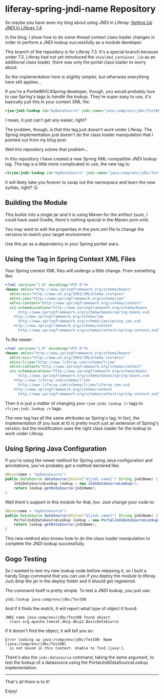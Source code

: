 # liferay-spring-jndi-name Repository

So maybe you have seen my blog about using JNDI in Liferay: 
[Setting Up JNDI In Liferay 7.4](https://liferay.dev/blogs/-/blogs/setting-up-jndi-in-liferay-7-4)

In the blog, I show how to do some thread context class loader changes in order to perform
a JNDI lookup successfully as a module developer.

This branch of the repository is for Liferay 7.3. It's a special branch because under 7.3,
Liferay had not yet introduced the `shielded_container_lib` as an additional class loader,
there was only the portal class loader to worry about.

So the implementation here is slightly simpler, but otherwise everything here still applies...

If you're a PortletMVC4Spring developer, though, you would probably love to use Spring's tags
to handle the lookup. They're super easy to use, it's basically just this in your context XML
file:

```xml
<jee:jndi-lookup id="myDataSource" jndi-name="java:comp/env/jdbc/TestDB" resource-ref="true"/>`
```

I mean, it just can't get any easier, right?

The problem, though, is that this tag just doesn't work under Liferay. The Spring implementation
just doesn't do the class loader manipulation that I pointed out from my blog post.

Well this repository solves that problem...

In this repository I have created a new Spring XML-compatible JNDI lookup tag. The tag is a little
more complicated to use, the new tag is:

```xml
<lrjee:jndi-lookup id="myDataSource" jndi-name="java:comp/env/jdbc/TestDB" resource-ref="true"/>`
```

It will likely take you forever to swap out the namespace and learn the new syntax, right? :wink:

## Building the Module

This builds into a single jar and it is using Maven for the artifact (sure, I could have used
Gradle, there's nothing special in the Maven pom.xml).

You may want to edit the properties in the pom.xml file to change the versions to match 
your target environment.

Use this jar as a dependency in your Spring portlet wars.

## Using the Tag in Spring Context XML Files

Your Spring context XML files will undergo a little change. From something like:

```xml
<?xml version="1.0" encoding="UTF-8"?>
<beans xmlns="http://www.springframework.org/schema/beans"
  xmlns:xsi="http://www.w3.org/2001/XMLSchema-instance" 
  xmlns:jee="http://www.springframework.org/schema/jee" 
  xmlns:context="http://www.springframework.org/schema/context" 
  xsi:schemaLocation="http://www.springframework.org/schema/beans
      http://www.springframework.org/schema/beans/spring-beans.xsd
    http://www.springframework.org/schema/jee
      http://www.springframework.org/schema/jee/spring-jee.xsd
    http://www.springframework.org/schema/context
      http://www.springframework.org/schema/context/spring-context.xsd">
```

To the newer:

```xml
<?xml version="1.0" encoding="UTF-8"?>
<beans xmlns="http://www.springframework.org/schema/beans"
  xmlns:xsi="http://www.w3.org/2001/XMLSchema-instance" 
  xmlns:lrjee="http://www.liferay.com/schema/lrjee" 
  xmlns:context="http://www.springframework.org/schema/context" 
  xsi:schemaLocation="http://www.springframework.org/schema/beans
      http://www.springframework.org/schema/beans/spring-beans.xsd
    http://www.liferay.com/schema/lrjee
      http://www.liferay.com/schema/lrjee/liferay-jee.xsd
    http://www.springframework.org/schema/context
      http://www.springframework.org/schema/context/spring-context.xsd">
```

Then it is just a matter of changing your `<jee:jndi-lookup />` tags to `<lrjee:jndi-lookup />` tags.

The new tag has all the same attributes as Spring's tag. In fact, the implementation (if you look at it)
is pretty much just an extension of Spring's version, but the modification uses the right class loader
for the lookup to work under Liferay.

## Using Spring Java Configuration

If you're using the newer method for Spring using Java configuration and annotations, you've
probably got a method declared like:

```java
@Bean(name = "myDataSource")
public DataSource dataSource(@Value("${jndi.name}") String jndiName) {
    JndiDataSourceLookup lookup = new JndiDataSourceLookup();
    return lookup.getDataSource(jndiName);
}
```

Well there's support in this module for that, too. Just change your code to:

```java
@Bean(name = "myDataSource")
public DataSource dataSource(@Value("${jndi.name}") String jndiName) {
    PortalJndiDataSourceLookup lookup = new PortalJndiDataSourceLookup();
    return lookup.getDataSource(jndiName);
}
```

This new method also knows how to do the class loader manipulation to complete the JNDI lookup
successfully.

## Gogo Testing

So I wanted to test my new lookup code before releasing it, so I built a handy Gogo command that
you can use if you deploy the module to liferay. Just drop the jar in the deploy folder and it
should get registered.

The command itself is pretty simple. To test a JNDI lookup, you just use:

```
jndi:lookup java:comp/env/jdbc/TestDB
```

And if it finds the match, it will report what type of object it found:

```
JNDI name java:comp/env/jdbc/TestDB found object 
  class org.apache.tomcat.dbcp.dbcp2.BasicDataSource
```

If it doesn't find the object, it will tell you so:

```
Error looking up java:/comp/env/jdbc/TestDB: Name [java:/comp/env/jdbc/TestDB] 
  is not bound in this Context. Unable to find [java:].
```

There's also the `jndi:datasource` command, taking the same argument, to test the lookup
of a datasource using the PortalJndiDataSourceLookup implementation.

---
That's all there is to it!

Enjoy!

